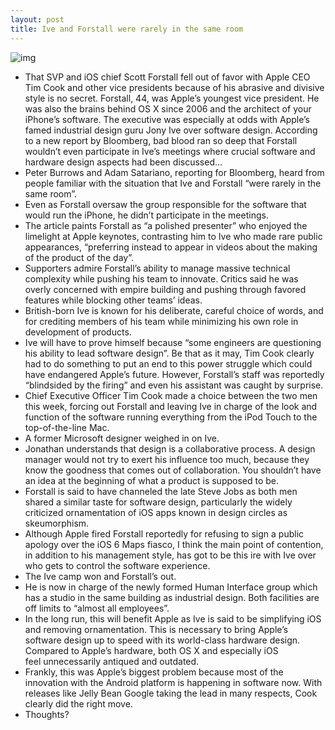 ```yaml
---
layout: post
title: Ive and Forstall were rarely in the same room
---
```

![img](http://media.idownloadblog.com/wp-content/uploads/2012/10/Overly-Attached-Scott-Forstall.jpg)
* That SVP and iOS chief Scott Forstall fell out of favor with Apple CEO Tim Cook and other vice presidents because of his abrasive and divisive style is no secret. Forstall, 44, was Apple’s youngest vice president. He was also the brains behind OS X since 2006 and the architect of your iPhone’s software. The executive was especially at odds with Apple’s famed industrial design guru Jony Ive over software design. According to a new report by Bloomberg, bad blood ran so deep that Forstall wouldn’t even participate in Ive’s meetings where crucial software and hardware design aspects had been discussed…
* Peter Burrows and Adam Satariano, reporting for Bloomberg, heard from people familiar with the situation that Ive and Forstall “were rarely in the same room”.
* Even as Forstall oversaw the group responsible for the software that would run the iPhone, he didn’t participate in the meetings.
* The article paints Forstall as “a polished presenter” who enjoyed the limelight at Apple keynotes, contrasting him to Ive who made rare public appearances, “preferring instead to appear in videos about the making of the product of the day”.
* Supporters admire Forstall’s ability to manage massive technical complexity while pushing his team to innovate. Critics said he was overly concerned with empire building and pushing through favored features while blocking other teams’ ideas.
* British-born Ive is known for his deliberate, careful choice of words, and for crediting members of his team while minimizing his own role in development of products.
* Ive will have to prove himself because “some engineers are questioning his ability to lead software design”. Be that as it may, Tim Cook clearly had to do something to put an end to this power struggle which could have endangered Apple’s future. However, Forstall’s staff was reportedly “blindsided by the firing” and even his assistant was caught by surprise.
* Chief Executive Officer Tim Cook made a choice between the two men this week, forcing out Forstall and leaving Ive in charge of the look and function of the software running everything from the iPod Touch to the top-of-the-line Mac.
* A former Microsoft designer weighed in on Ive.
* Jonathan understands that design is a collaborative process. A design manager would not try to exert his influence too much, because they know the goodness that comes out of collaboration. You shouldn’t have an idea at the beginning of what a product is supposed to be.
* Forstall is said to have channeled the late Steve Jobs as both men shared a similar taste for software design, particularly the widely criticized ornamentation of iOS apps known in design circles as skeumorphism.
* Although Apple fired Forstall reportedly for refusing to sign a public apology over the iOS 6 Maps fiasco, I think the main point of contention, in addition to his management style, has got to be this ire with Ive over who gets to control the software experience.
* The Ive camp won and Forstall’s out.
* He is now in charge of the newly formed Human Interface group which has a studio in the same building as industrial design. Both facilities are off limits to “almost all employees”.
* In the long run, this will benefit Apple as Ive is said to be simplifying iOS and removing ornamentation. This is necessary to bring Apple’s software design up to speed with its world-class hardware design. Compared to Apple’s hardware, both OS X and especially iOS feel unnecessarily antiqued and outdated.
* Frankly, this was Apple’s biggest problem because most of the innovation with the Android platform is happening in software now. With releases like Jelly Bean Google taking the lead in many respects, Cook clearly did the right move.
* Thoughts?

